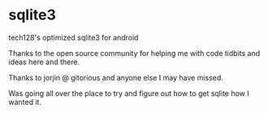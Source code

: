 sqlite3
=======

tech128's optimized sqlite3 for android

Thanks to the open source community for helping me with code tidbits and ideas here and there.

Thanks to jorjin @ gitorious and anyone else I may have missed.

Was going all over the place to try and figure out how to get sqlite how I wanted it.
